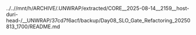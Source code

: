 ../..//mnt/h/ARCHIVE/.UNWRAP/extracted/CORE__2025-08-14__2159__host-duri-head-/__UNWRAP/37cd7f6acf/backup/Day08_SLO_Gate_Refactoring_20250813_1700/README.md